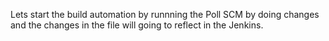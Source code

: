 Lets start the build automation by runnning the Poll SCM by doing changes and the changes in the file will going to reflect in the Jenkins.
